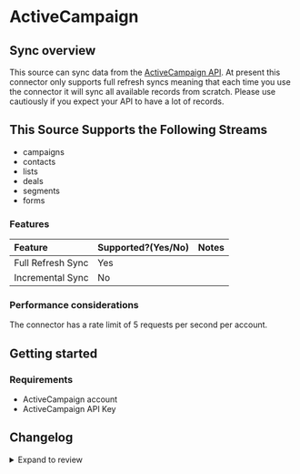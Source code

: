 # ActiveCampaign

## Sync overview

This source can sync data from the [ActiveCampaign API](https://developers.activecampaign.com/reference/overview). At present this connector only supports full refresh syncs meaning that each time you use the connector it will sync all available records from scratch. Please use cautiously if you expect your API to have a lot of records.

## This Source Supports the Following Streams

- campaigns
- contacts
- lists
- deals
- segments
- forms

### Features

| Feature           | Supported?\(Yes/No\) | Notes |
| :---------------- | :------------------- | :---- |
| Full Refresh Sync | Yes                  |       |
| Incremental Sync  | No                   |       |

### Performance considerations

The connector has a rate limit of 5 requests per second per account.

## Getting started

### Requirements

- ActiveCampaign account
- ActiveCampaign API Key

## Changelog

<details>
  <summary>Expand to review</summary>

| Version | Date       | Pull Request                                             | Subject        |
| :------ | :--------- | :------------------------------------------------------- | :------------- |
| 0.2.6 | 2025-03-22 | [56092](https://github.com/airbytehq/airbyte/pull/56092) | Update dependencies |
| 0.2.5 | 2025-03-08 | [55357](https://github.com/airbytehq/airbyte/pull/55357) | Update dependencies |
| 0.2.4 | 2025-03-01 | [54855](https://github.com/airbytehq/airbyte/pull/54855) | Update dependencies |
| 0.2.3 | 2025-02-22 | [54227](https://github.com/airbytehq/airbyte/pull/54227) | Update dependencies |
| 0.2.2 | 2025-02-15 | [47196](https://github.com/airbytehq/airbyte/pull/47196) | Update dependencies |
| 0.2.1 | 2024-08-16 | [44196](https://github.com/airbytehq/airbyte/pull/44196) | Bump source-declarative-manifest version |
| 0.2.0 | 2024-08-02 | [42987](https://github.com/airbytehq/airbyte/pull/42987) | Refactor connector to manifest-only format |
| 0.1.11 | 2024-07-27 | [42677](https://github.com/airbytehq/airbyte/pull/42677) | Update dependencies |
| 0.1.10 | 2024-07-20 | [42337](https://github.com/airbytehq/airbyte/pull/42337) | Update dependencies |
| 0.1.9 | 2024-07-13 | [41702](https://github.com/airbytehq/airbyte/pull/41702) | Update dependencies |
| 0.1.8 | 2024-07-10 | [41577](https://github.com/airbytehq/airbyte/pull/41577) | Update dependencies |
| 0.1.7 | 2024-07-10 | [41326](https://github.com/airbytehq/airbyte/pull/41326) | Update dependencies |
| 0.1.6 | 2024-07-06 | [40873](https://github.com/airbytehq/airbyte/pull/40873) | Update dependencies |
| 0.1.5 | 2024-06-27 | [38224](https://github.com/airbytehq/airbyte/pull/38224) | Make connector compatable with the builder |
| 0.1.4 | 2024-06-25 | [40327](https://github.com/airbytehq/airbyte/pull/40327) | Update dependencies |
| 0.1.3 | 2024-06-22 | [40046](https://github.com/airbytehq/airbyte/pull/40046) | Update dependencies |
| 0.1.2 | 2024-06-04 | [38989](https://github.com/airbytehq/airbyte/pull/38989) | [autopull] Upgrade base image to v1.2.1 |
| 0.1.1 | 2024-05-21 | [38511](https://github.com/airbytehq/airbyte/pull/38511) | [autopull] base image + poetry + up_to_date |
| 0.1.0 | 2022-10-25 | [18335](https://github.com/airbytehq/airbyte/pull/18335) | Initial commit |

</details>
